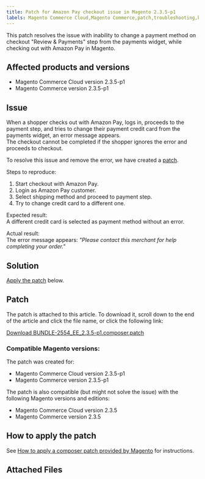 ```yaml
---
title: Patch for Amazon Pay checkout issue in Magento 2.3.5-p1
labels: Magento Commerce Cloud,Magento Commerce,patch,troubleshooting,known issues,Amazon Pay,2.3.5-p1
---
```


This patch resolves the issue with inability to change a payment method on checkout "Review &amp; Payments" step from the payments widget, while checking out with Amazon Pay in Magento.

## Affected products and versions

* Magento Commerce Cloud version 2.3.5-p1
* Magento Commerce version 2.3.5-p1

## Issue

When a shopper checks out with Amazon Pay, logs in, proceeds to the payment step, and tries to change their payment credit card from the payments widget, an error message appears.  
 The checkout cannot be completed if the shopper ignores the error and proceeds to checkout.

To resolve this issue and remove the error, we have created a [patch](https://support.magento.com/hc/en-us/article_attachments/360056411111/BUNDLE-2554_EE_2.3.5-p1.composer.patch). 

Steps to reproduce:

1. Start checkout with Amazon Pay.
1. Login as Amazon Pay customer.
1. Select shipping method and proceed to payment step.
1. Try to change credit card to a different one.

Expected result:  
 A different credit card is selected as payment method without an error.

Actual result:  
 The error message appears: _"Please contact this merchant for help completing your order."_

## Solution

[Apply the patch](https://support.magento.com/hc/en-us/article_attachments/360056411111/BUNDLE-2554_EE_2.3.5-p1.composer.patch) below.

## Patch

The patch is attached to this article. To download it, scroll down to the end of the article and click the file name, or click the following link:

[Download BUNDLE-2554\_EE\_2.3.5-p1.composer.patch](https://support.magento.com/hc/en-us/article_attachments/360056411111/BUNDLE-2554_EE_2.3.5-p1.composer.patch)

### Compatible Magento versions:

The patch was created for:

* Magento Commerce Cloud version 2.3.5-p1
* Magento Commerce version 2.3.5-p1

The patch is also compatible (but might not solve the issue) with the following Magento versions and editions:

* Magento Commerce Cloud version 2.3.5
* Magento Commerce version 2.3.5

## How to apply the patch

See [How to apply a composer patch provided by Magento](https://support.magento.com/hc/en-us/articles/360028367731) for instructions.

## Attached Files